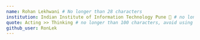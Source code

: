 ```yaml
---
name: Rohan Lekhwani # No longer than 28 characters
institution: Indian Institute of Information Technology Pune 🚩 # no longer than 58 characters
quote: Acting >> Thinking # no longer than 100 characters, avoid using quotes(") to guarantee the format remains the same.
github_user: RonLek
---
```

